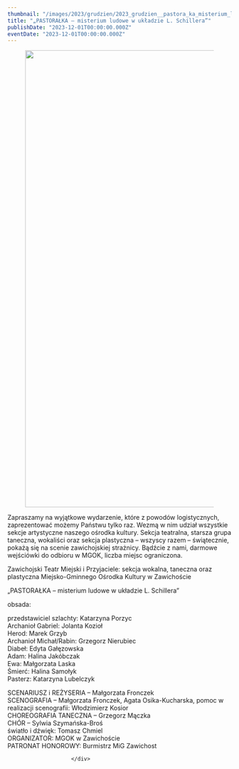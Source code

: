 ```yaml
---
thumbnail: "/images/2023/grudzien/2023_grudzien__pastora_ka_misterium_ludowe_w_uk_adzie_l_schillera_2023_12__pastora_ka_misterium_ludowe_w_uk_adzie_l_schillera_408187406_758526176316141_2829057570492194874_n-724x1024.jpg"
title: "„PASTORAŁKA – misterium ludowe w układzie L. Schillera”"
publishDate: "2023-12-01T00:00:00.000Z"
eventDate: "2023-12-01T00:00:00.000Z"
---
```


<div class="entry-content">
							
							
<figure class="wp-block-image size-large"><a href="http://mgok-zawichost.pl/wp-content/uploads/2023/12/408187406_758526176316141_2829057570492194874_n.jpg"><img fetchpriority="high" decoding="async" width="724" height="1024" src="/images/2023/grudzien/2023_grudzien__pastora_ka_misterium_ludowe_w_uk_adzie_l_schillera_2023_12__pastora_ka_misterium_ludowe_w_uk_adzie_l_schillera_408187406_758526176316141_2829057570492194874_n-724x1024.jpg" alt="" class="wp-image-10189" srcset="/images/2023/grudzien/2023_grudzien__pastora_ka_misterium_ludowe_w_uk_adzie_l_schillera_2023_12__pastora_ka_misterium_ludowe_w_uk_adzie_l_schillera_408187406_758526176316141_2829057570492194874_n-724x1024.jpg 724w, /images/2023/grudzien/408187406_758526176316141_2829057570492194874_n-212x300.jpg 212w, /images/2023/grudzien/408187406_758526176316141_2829057570492194874_n-768x1086.jpg 768w, /images/2023/grudzien/408187406_758526176316141_2829057570492194874_n-1086x1536.jpg 1086w, /images/2023/grudzien/408187406_758526176316141_2829057570492194874_n.jpg 1414w" sizes="(max-width: 724px) 100vw, 724px"></a></figure>



<p>Zapraszamy na wyjątkowe wydarzenie, które z powodów logistycznych, zaprezentować możemy Państwu tylko raz. Wezmą w nim udział wszystkie sekcje artystyczne naszego ośrodka kultury. Sekcja teatralna, starsza grupa taneczna, wokaliści oraz sekcja plastyczna – wszyscy razem – świątecznie, pokażą się na scenie zawichojskiej strażnicy. Bądźcie z nami, darmowe wejściówki do odbioru w MGOK, liczba miejsc ograniczona.</p>



<p>Zawichojski Teatr Miejski i Przyjaciele: sekcja wokalna, <a></a>taneczna oraz plastyczna Miejsko-Gminnego Ośrodka Kultury w Zawichoście</p>



<p>„PASTORAŁKA – misterium ludowe w układzie L. Schillera”</p>



<p>obsada:</p>



<p>przedstawiciel szlachty: Katarzyna Porzyc<br>Archanioł Gabriel: Jolanta Kozioł<br>Herod: Marek Grzyb<br>Archanioł Michał/Rabin: Grzegorz Nierubiec<br>Diabeł: Edyta Gałęzowska<br>Adam: Halina Jakóbczak<br>Ewa: Małgorzata Laska<br>Śmierć: Halina Samołyk<br>Pasterz: Katarzyna Lubelczyk</p>



<p>SCENARIUSZ i REŻYSERIA – Małgorzata Fronczek<br>SCENOGRAFIA – Małgorzata Fronczek, Agata Osika-Kucharska, pomoc w realizacji scenografii: Włodzimierz Kosior<br>CHOREOGRAFIA TANECZNA – Grzegorz Mączka<br>CHÓR – Sylwia Szymańska-Broś<br>światło i dźwięk: Tomasz Chmiel<br>ORGANIZATOR: MGOK w Zawichoście<br>PATRONAT HONOROWY: Burmistrz MiG Zawichost</p>
						
						</div>
